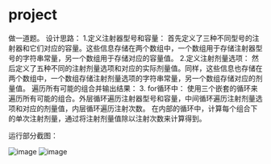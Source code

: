 # project
做一道题。
设计思路：
1.定义注射器型号和容量：
    首先定义了三种不同型号的注射器和它们对应的容量。这些信息存储在两个数组中，一个数组用于存储注射器型号的字符串常量，另一个数组用于存储对应的容量值。
2.定义注射剂量选项：
    然后定义了五种不同的注射剂量选项和对应的实际剂量值。同样，这些信息也存储在两个数组中，一个数组存储注射剂量选项的字符串常量，另一个数组存储对应的剂量值。
遍历所有可能的组合并输出结果：
 3. for循环中：
使用三个嵌套的循环来遍历所有可能的组合。外层循环遍历注射器型号和容量，中间循环遍历注射剂量选项和对应的剂量值，内层循环遍历注射次数。
在内部的循环中，计算每个组合下的单次注射剂量，通过将注射剂量值除以注射次数来计算得到。

运行部分截图：

![image](https://github.com/Simooly/project/assets/149877649/176e032c-3a33-4204-be10-1000237f6acd)
![image](https://github.com/Simooly/project/assets/149877649/09d283f6-f332-45e5-9fe6-eaa9e1b5fc44)

